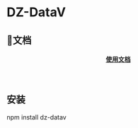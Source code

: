 # DZ-DataV

## 🏃文档
<h4 align="center">
  <a href="https://zjgeobigdata.github.io/components/pages/RingChart.html">使用文档</a>
</h4>

<br>

## 安装
npm install dz-datav